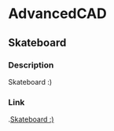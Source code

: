 # AdvancedCAD

## Skateboard

### Description

Skateboard :)

### Link
.[Skateboard :)](https://cvilleschools.onshape.com/documents/7101b0ae21cf2c3408e82262/w/627eb570c47ef1134c3f0e7a/e/4856c9907866b4ce25cba275)
